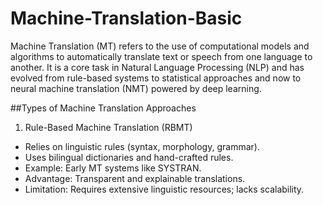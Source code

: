 # Machine-Translation-Basic
Machine Translation (MT) refers to the use of computational models and algorithms to automatically translate text or speech from one language to another. It is a core task in Natural Language Processing (NLP) and has evolved from rule-based systems to statistical approaches and now to neural machine translation (NMT) powered by deep learning.

##Types of Machine Translation Approaches
1. Rule-Based Machine Translation (RBMT)

* Relies on linguistic rules (syntax, morphology, grammar).
* Uses bilingual dictionaries and hand-crafted rules.
* Example: Early MT systems like SYSTRAN.
* Advantage: Transparent and explainable translations.
* Limitation: Requires extensive linguistic resources; lacks scalability.
